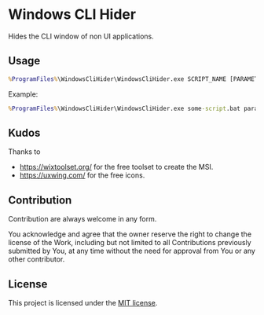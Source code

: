 # Windows CLI Hider

Hides the CLI window of non UI applications.

## Usage


```cmd
%ProgramFiles%\WindowsCliHider\WindowsCliHider.exe SCRIPT_NAME [PARAMETERS]
```


Example:

```cmd
%ProgramFiles%\WindowsCliHider\WindowsCliHider.exe some-script.bat param1 param2
```


## Kudos

Thanks to
* https://wixtoolset.org/ for the free toolset to create the MSI.
* https://uxwing.com/ for the free icons.

## Contribution

Contribution are always welcome in any form.

You acknowledge and agree that the owner reserve the right to change the license of the Work, including but not limited to all Contributions previously submitted by You, at any time without the need for approval from You or any other contributor.

## License

This project is licensed under the [MIT license].

[MIT license]: https://github.com/guenhter/simple-folder-syncer/blob/main/LICENSE
